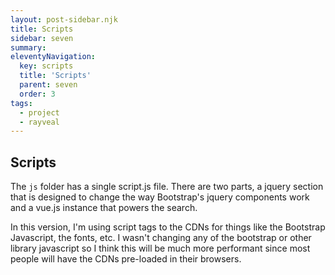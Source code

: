 ```yaml
---
layout: post-sidebar.njk
title: Scripts
sidebar: seven
summary:
eleventyNavigation:
  key: scripts
  title: 'Scripts'
  parent: seven
  order: 3
tags:
  - project
  - rayveal
---
```


## Scripts

The `js` folder has a single script.js file. There are two parts, a jquery section that is designed to change the way Bootstrap's jquery components work and a vue.js instance that powers the search.

In this version, I'm using script tags to the CDNs for things like the Bootstrap Javascript, the fonts, etc. I wasn't changing any of the bootstrap or other library javascript so I think this will be much more performant since most people will have the CDNs pre-loaded in their browsers.
